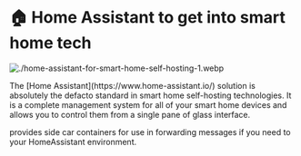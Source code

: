 <h1>🏠 Home Assistant to get into smart home tech</h1>
<img alt="./home-assistant-for-smart-home-self-hosting-1.webp" />
<p>The [Home Assistant](https://www.home-assistant.io/) solution is absolutely the defacto standard in smart home self-hosting technologies. It is a complete management system for all of your smart home devices and allows you to control them from a single pane of glass interface.</p>
<p>provides side car containers for use in forwarding messages if you need to your HomeAssistant environment.</p>

